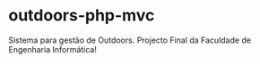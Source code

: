# outdoors-php-mvc
Sistema para gestão de Outdoors. Projecto Final da Faculdade de Engenharia Informática!
